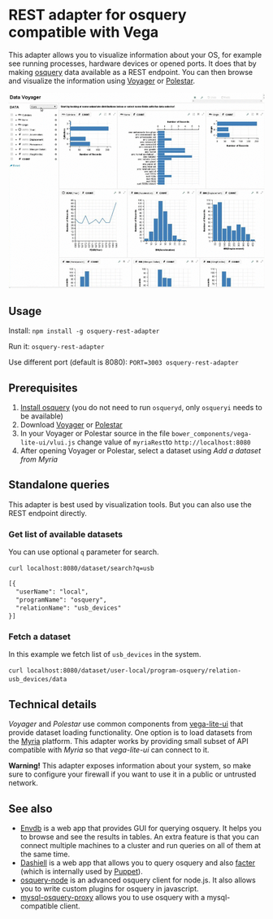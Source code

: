 # REST adapter for osquery compatible with Vega

This adapter allows you to visualize information about your OS, for example see running processes, hardware devices or opened ports. It does that by  making [osquery](https://osquery.io/) data available as a REST endpoint. You can then browse and visualize the information using [Voyager](https://www.github.com/vega/voyager) or [Polestar](https://www.github.com/vega/polestar).

![PCI devices visualized using Voyager](example.gif)

## Usage

Install: `npm install -g osquery-rest-adapter`

Run it: `osquery-rest-adapter`

Use different port (default is 8080): `PORT=3003 osquery-rest-adapter`

## Prerequisites

1. [Install osquery](https://osquery.io/downloads/) (you do not need to run `osqueryd`, only `osqueryi` needs to be available)
2. Download [Voyager](https://www.github.com/vega/voyager) or [Polestar](https://www.github.com/vega/polestar)
3. In your Voyager or Polestar source in the file `bower_components/vega-lite-ui/vlui.js` change value of `myriaRest`to `http://localhost:8080`
4. After opening Voyager or Polestar, select a dataset using *Add a dataset from Myria*

## Standalone queries

This adapter is best used by visualization tools. But you can also use the REST endpoint directly.

### Get list of available datasets

You can use optional `q` parameter for search.

`curl localhost:8080/dataset/search?q=usb`

```
[{
  "userName": "local",
  "programName": "osquery",
  "relationName": "usb_devices"
}]
```

### Fetch a dataset

In this example we fetch list of `usb_devices` in the system.

`curl localhost:8080/dataset/user-local/program-osquery/relation-usb_devices/data`



## Technical details

*Voyager* and *Polestar* use common components from [vega-lite-ui](https://github.com/vega/vega-lite-ui) that provide dataset loading functionality. One option is to load datasets from the [Myria](https://github.com/uwescience/myria) platform. This adapter works by providing small subset of API compatible with *Myria* so that *vega-lite-ui* can connect to it.

**Warning!** This adapter exposes information about your system, so make sure to configure your firewall if you want to use it in a public or untrusted network.

## See also

- [Envdb](https://github.com/mephux/envdb) is a web app that provides GUI for querying osquery. It helps you to browse and see the results in tables. An extra feature is that you can connect multiple machines to a cluster and run queries on all of them at the same time.
- [Dashiell](https://github.com/maclennann/dashiell) is a web app that allows you to query osquery and also [facter](https://github.com/puppetlabs/facter) (which is internally used by [Puppet](https://puppetlabs.com/)).
- [osquery-node](https://github.com/sidorares/osquery-node) is an advanced osquery client for node.js. It also allows you to write custom plugins for osquery in javascript.
- [mysql-osquery-proxy](https://github.com/sidorares/mysql-osquery-proxy) allows you to use osquery with a mysql-compatible client.
